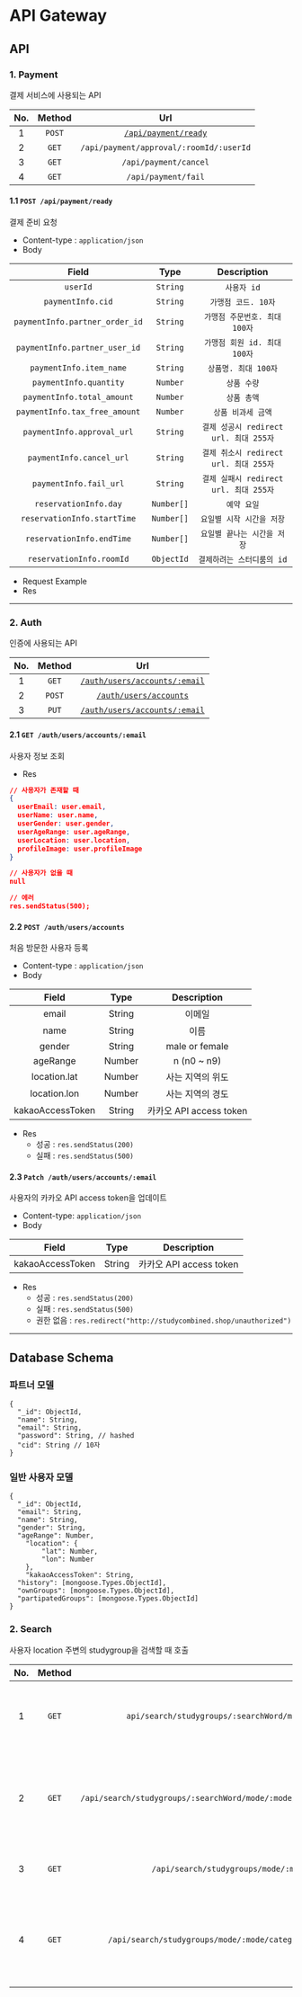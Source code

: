 # API Gateway

## API

### 1. Payment

결제 서비스에 사용되는 API

| No. | Method |                       Url                        |
| :-: | :----: | :----------------------------------------------: |
|  1  | `POST` | [`/api/payment/ready`](#11-post-apipaymentready) |
|  2  | `GET`  |     `/api/payment/approval/:roomId/:userId`      |
|  3  | `GET`  |              `/api/payment/cancel`               |
|  4  | `GET`  |               `/api/payment/fail`                |

#### 1.1 `POST /api/payment/ready`

결제 준비 요청

- Content-type : `application/json`
- Body

|             Field              |    Type    |              Description               |
| :----------------------------: | :--------: | :------------------------------------: |
|            `userId`            |  `String`  |              `사용자 id`               |
|       `paymentInfo.cid`        |  `String`  |          `가맹점 코드. 10자`           |
| `paymentInfo.partner_order_id` |  `String`  |     `가맹점 주문번호. 최대 100자`      |
| `paymentInfo.partner_user_id`  |  `String`  |      `가맹점 회원 id. 최대 100자`      |
|    `paymentInfo.item_name`     |  `String`  |          `상품명. 최대 100자`          |
|     `paymentInfo.quantity`     |  `Number`  |              `상품 수량`               |
|   `paymentInfo.total_amount`   |  `Number`  |              `상품 총액`               |
| `paymentInfo.tax_free_amount`  |  `Number`  |           `상품 비과세 금액`           |
|   `paymentInfo.approval_url`   |  `String`  | `결제 성공시 redirect url. 최대 255자` |
|    `paymentInfo.cancel_url`    |  `String`  | `결제 취소시 redirect url. 최대 255자` |
|     `paymentInfo.fail_url`     |  `String`  | `결제 실패시 redirect url. 최대 255자` |
|     `reservationInfo.day`      | `Number[]` |              `예약 요일`               |
|  `reservationInfo.startTime`   | `Number[]` |       `요일별 시작 시간을 저장`        |
|   `reservationInfo.endTime`    | `Number[]` |      `요일별 끝나는 시간을 저장`       |
|    `reservationInfo.roomId`    | `ObjectId` |       `결제하려는 스터디룸의 id`       |

- Request Example
- Res

---

### 2. Auth

인증에 사용되는 API

| No. | Method |                            Url                             |
| :-: | :----: | :--------------------------------------------------------: |
|  1  | `GET`  |     [`/auth/users/accounts/:email`](#21-get-authusers)     |
|  2  | `POST` |    [`/auth/users/accounts`](#22-post-authusersaccounts)    |
|  3  | `PUT`  | [`/auth/users/accounts/:email`](#23-put-authusersaccounts) |

#### 2.1 `GET /auth/users/accounts/:email`

사용자 정보 조회

- Res

```json
// 사용자가 존재할 때
{
  userEmail: user.email,
  userName: user.name,
  userGender: user.gender,
  userAgeRange: user.ageRange,
  userLocation: user.location,
  profileImage: user.profileImage
}

// 사용자가 없을 때
null

// 에러
res.sendStatus(500);
```

#### 2.2 `POST /auth/users/accounts`

처음 방문한 사용자 등록

- Content-type : `application/json`
- Body

|      Field       |  Type  |       Description       |
| :--------------: | :----: | :---------------------: |
|      email       | String |         이메일          |
|       name       | String |          이름           |
|      gender      | String |     male or female      |
|     ageRange     | Number |       n (n0 ~ n9)       |
|   location.lat   | Number |    사는 지역의 위도     |
|   location.lon   | Number |    사는 지역의 경도     |
| kakaoAccessToken | String | 카카오 API access token |

- Res
  - 성공 : `res.sendStatus(200)`
  - 실패 : `res.sendStatus(500)`

#### 2.3 `Patch /auth/users/accounts/:email`

사용자의 카카오 API access token을 업데이트

- Content-type: `application/json`
- Body

|      Field       |  Type  |       Description       |
| :--------------: | :----: | :---------------------: |
| kakaoAccessToken | String | 카카오 API access token |

- Res
  - 성공 : `res.sendStatus(200)`
  - 실패 : `res.sendStatus(500)`
  - 권한 없음 : `res.redirect("http://studycombined.shop/unauthorized")`

---

## Database Schema

### 파트너 모델

```
{
  "_id": ObjectId,
  "name": String,
  "email": String,
  "password": String, // hashed
  "cid": String // 10자
}
```

### 일반 사용자 모델

```
{
  "_id": ObjectId,
  "email": String,
  "name": String,
  "gender": String,
  "ageRange": Number,
	"location": {
		"lat": Number,
		"lon": Number
	},
	"kakaoAccessToken": String,
  "history": [mongoose.Types.ObjectId],
  "ownGroups": [mongoose.Types.ObjectId],
  "partipatedGroups": [mongoose.Types.ObjectId]
}
```

### 2. Search

사용자 location 주변의 studygroup을 검색할 때 호출

| No. | Method |                                                Url                                                | Body |                      What                      |
| :-: | :----: | :-----------------------------------------------------------------------------------------------: | :--: | :--------------------------------------------: |
|  1  | `GET`  |           `api/search/studygroups/:searchWord/mode/:mode/location/:lat/:lon/:isRecruit`           |      |      `검색어로 필터링한 스터디그룹 조회`       |
|  2  | `GET`  | `/api/search/studygroups/:searchWord/mode/:mode/category/:category/location/:lat/:lon/:isRecruit` |      | `검색어와 카테고리로 필터링한 스터디그룹 조회` |
|  3  | `GET`  |                `/api/search/studygroups/mode/:mode/location/:lat/:lon/:isRecruit`                 |      |             `모든 스터디그룹 조회`             |
|  4  | `GET`  |       `/api/search/studygroups/mode/:mode/category/:category/location/:lat/:lon/:isRecruit`       |      |  `카테고리로 필터링 한 모든 스터디 그룹 조회`  |
